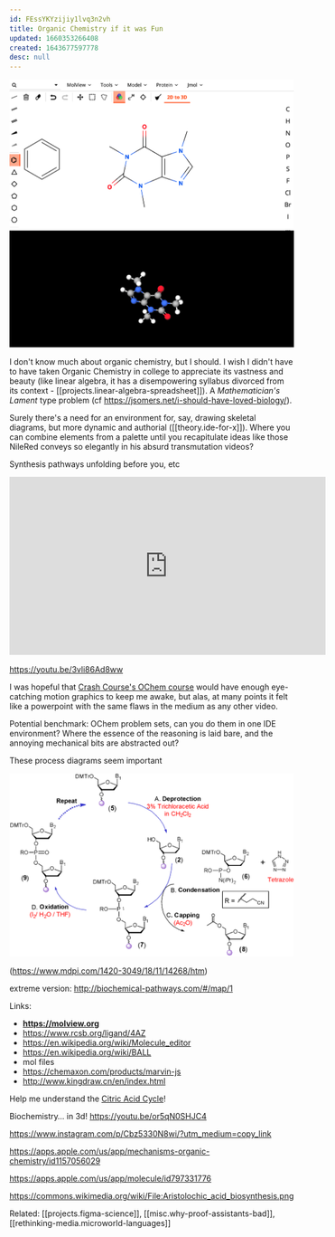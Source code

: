 ```yaml
---
id: FEssYKYzijiy1lvq3n2vh
title: Organic Chemistry if it was Fun
updated: 1660353266408
created: 1643677597778
desc: null
---
```


![MolView](/assets/images/2022-01-31-17-35-13.png)

I don't know much about organic chemistry, but I should. I wish I didn't have to have taken Organic Chemistry in college to appreciate its vastness and beauty (like linear algebra, it has a disempowering syllabus divorced from its context - [[projects.linear-algebra-spreadsheet]]). A _Mathematician's Lament_ type problem (cf https://jsomers.net/i-should-have-loved-biology/).

Surely there's a need for an environment for, say, drawing skeletal diagrams, but more dynamic and authorial ([[theory.ide-for-x]]). Where you can combine elements from a palette until you recapitulate ideas like those NileRed conveys so elegantly in his absurd transmutation videos?

Synthesis pathways unfolding before you, etc

<iframe width="560" height="315" src="https://www.youtube.com/embed/zFZ5jQ0yuNA" title="YouTube video player" frameborder="0" allow="accelerometer; autoplay; clipboard-write; encrypted-media; gyroscope; picture-in-picture" allowfullscreen></iframe>

https://youtu.be/3vli86Ad8ww

I was hopeful that [Crash Course's OChem course](https://www.youtube.com/playlist?list=PL8dPuuaLjXtONguuhLdVmq0HTKS0jksS4) would have enough eye-catching motion graphics to keep me awake, but alas, at many points it felt like a powerpoint with the same flaws in the medium as any other video.

Potential benchmark: OChem problem sets, can you do them in one IDE environment? Where the essence of the reasoning is laid bare, and the annoying mechanical bits are abstracted out?

These process diagrams seem important

![](/assets/images/2022-05-03-13-31-42.png)

(https://www.mdpi.com/1420-3049/18/11/14268/htm)

extreme version: http://biochemical-pathways.com/#/map/1

Links:

- **https://molview.org**
- https://www.rcsb.org/ligand/4AZ
- https://en.wikipedia.org/wiki/Molecule_editor
- https://en.wikipedia.org/wiki/BALL
- mol files
- https://chemaxon.com/products/marvin-js
- http://www.kingdraw.cn/en/index.html

Help me understand the [Citric Acid Cycle](https://en.m.wikipedia.org/wiki/Citric_acid_cycle)!

Biochemistry… in 3d! https://youtu.be/or5qN0SHJC4

https://www.instagram.com/p/Cbz5330N8wi/?utm_medium=copy_link

https://apps.apple.com/us/app/mechanisms-organic-chemistry/id1157056029

https://apps.apple.com/us/app/molecule/id797331776

https://commons.wikimedia.org/wiki/File:Aristolochic_acid_biosynthesis.png

Related: [[projects.figma-science]], [[misc.why-proof-assistants-bad]], [[rethinking-media.microworld-languages]]
